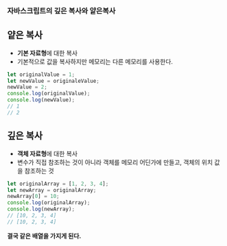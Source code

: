 ### 자바스크립트의 깊은 복사와 얕은복사

## 얕은 복사
- **기본 자료형**에 대한 복사
- 기본적으로 값을 복사하지만 메모리는 다른 메모리를 사용한다.
``` javascript
let originalValue = 1;
let newValue = originaleValue;
newValue = 2;
console.log(originalValue);
console.log(newValue);
// 1 
// 2
```

## 깊은 복사
- **객체 자료형**에 대한 복사
- 변수가 직접 참조하는 것이 아니라 객체를 메모리 어딘가에 만들고, 객체의 위치 값을 참조하는 것
``` javascript
let originalArray = [1, 2, 3, 4];
let newArray = originalArray;
newArray[0] = 10;
console.log(originalArray);
console.log(newArray);
// [10, 2, 3, 4]
// [10, 2, 3, 4]
```
**결국 같은 배열을 가지게 된다.**
